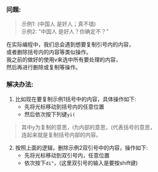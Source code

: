 ### 问题:
> 示例1:  (中国人 是好人；真不错)  
> 示例2: "中国人 是好人？你确定不？"

在实际编程中，我们总会遇到想要复制引号内的内容，  
或者删除括号内的内容等类似操作。  
我之前的做好的使用v来选中所有要处理的内容，  
然后再进行删除或复制等操作。  
### 解决办法:
1. 比如现在要复制示例1括号中的内容，具体操作如下:  
    * 先将光标移动到括号内的任意位置
    * 然后依次按下列键```yi(```  

> 其中y为复制的意思，i为内部的意思，(代表括号的意思，  
> 连起来就是复制括号内部的内容。  

2. 按照上面的逻辑，删除示例2双引号中的内容，操作如下:  
    * 先将光标移动到双引号内，任意位置  
    * 依次按下```di"```，(这里双引号的输入是要按shift键)  
